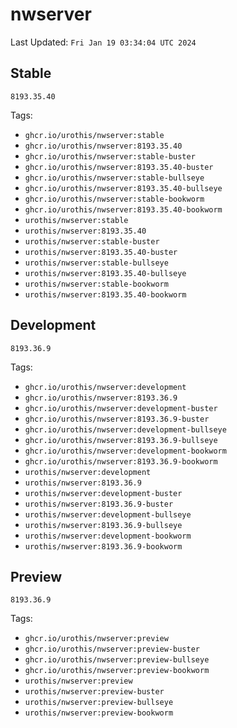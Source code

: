 # <b>nwserver</b>

Last Updated: `Fri Jan 19 03:34:04 UTC 2024`



## Stable
`8193.35.40`

Tags: 

- `ghcr.io/urothis/nwserver:stable`
- `ghcr.io/urothis/nwserver:8193.35.40`
- `ghcr.io/urothis/nwserver:stable-buster`
- `ghcr.io/urothis/nwserver:8193.35.40-buster`
- `ghcr.io/urothis/nwserver:stable-bullseye`
- `ghcr.io/urothis/nwserver:8193.35.40-bullseye`
- `ghcr.io/urothis/nwserver:stable-bookworm`
- `ghcr.io/urothis/nwserver:8193.35.40-bookworm`
- `urothis/nwserver:stable`
- `urothis/nwserver:8193.35.40`
- `urothis/nwserver:stable-buster`
- `urothis/nwserver:8193.35.40-buster`
- `urothis/nwserver:stable-bullseye`
- `urothis/nwserver:8193.35.40-bullseye`
- `urothis/nwserver:stable-bookworm`
- `urothis/nwserver:8193.35.40-bookworm`

## Development
`8193.36.9`

Tags: 

- `ghcr.io/urothis/nwserver:development`
- `ghcr.io/urothis/nwserver:8193.36.9`
- `ghcr.io/urothis/nwserver:development-buster`
- `ghcr.io/urothis/nwserver:8193.36.9-buster`
- `ghcr.io/urothis/nwserver:development-bullseye`
- `ghcr.io/urothis/nwserver:8193.36.9-bullseye`
- `ghcr.io/urothis/nwserver:development-bookworm`
- `ghcr.io/urothis/nwserver:8193.36.9-bookworm`
- `urothis/nwserver:development`
- `urothis/nwserver:8193.36.9`
- `urothis/nwserver:development-buster`
- `urothis/nwserver:8193.36.9-buster`
- `urothis/nwserver:development-bullseye`
- `urothis/nwserver:8193.36.9-bullseye`
- `urothis/nwserver:development-bookworm`
- `urothis/nwserver:8193.36.9-bookworm`

## Preview
`8193.36.9`

Tags: 

- `ghcr.io/urothis/nwserver:preview`
- `ghcr.io/urothis/nwserver:preview-buster`
- `ghcr.io/urothis/nwserver:preview-bullseye`
- `ghcr.io/urothis/nwserver:preview-bookworm`
- `urothis/nwserver:preview`
- `urothis/nwserver:preview-buster`
- `urothis/nwserver:preview-bullseye`
- `urothis/nwserver:preview-bookworm`
